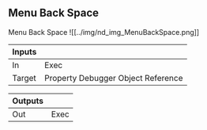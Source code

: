 ## Menu Back Space
Menu Back Space
![[../img/nd_img_MenuBackSpace.png]]

|Inputs||
|--|--|
| In | Exec |
| Target | Property Debugger Object Reference |

|Outputs||
|--|--|
| Out | Exec |
